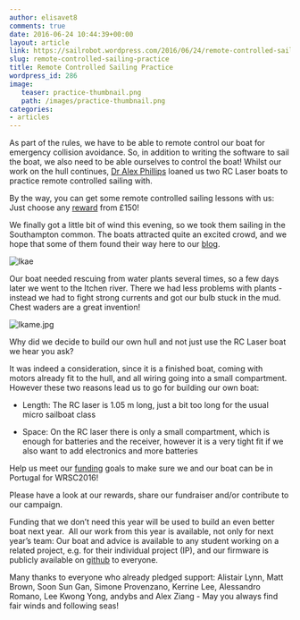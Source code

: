 ```yaml
---
author: elisavet8
comments: true
date: 2016-06-24 10:44:39+00:00
layout: article
link: https://sailrobot.wordpress.com/2016/06/24/remote-controlled-sailing-practice/
slug: remote-controlled-sailing-practice
title: Remote Controlled Sailing Practice
wordpress_id: 286
image:
   teaser: practice-thumbnail.png
   path: /images/practice-thumbnail.png
categories:
- articles
---
```


As part of the rules, we have to be able to remote control our boat for emergency collision avoidance. So, in addition to writing the software to sail the boat, we also need to be able ourselves to control the boat! Whilst our work on the hull continues, [Dr Alex Phillips](https://noc.ac.uk/people/abp) loaned us two RC Laser boats to practice remote controlled sailing with.

By the way, you can get some remote controlled sailing lessons with us: Just choose any [reward](https://southampton.hubbub.net/p/sailrobot/) from £150!

We finally got a little bit of wind this evening, so we took them sailing in the Southampton common. The boats attracted quite an excited crowd, and we hope that some of them found their way here to our [blog](https://sailrobot.wordpress.com/news/).

![lkae](https://sailrobot.files.wordpress.com/2016/06/lkae.jpg)

Our boat needed rescuing from water plants several times, so a few days later we went to the Itchen river. There we had less problems with plants - instead we had to fight strong currents and got our bulb stuck in the mud. Chest waders are a great invention!

![lkame.jpg](https://sailrobot.files.wordpress.com/2016/06/lkame.jpg)

Why did we decide to build our own hull and not just use the RC Laser boat we hear you ask?

It was indeed a consideration, since it is a finished boat, coming with motors already fit to the hull, and all wiring going into a small compartment. However these two reasons lead us to go for building our own boat:




  * Length: The RC laser is 1.05 m long, just a bit too long for the usual micro sailboat class




  * Space: On the RC laser there is only a small compartment, which is enough for batteries and the receiver, however it is a very tight fit if we also want to add electronics and more batteries




Help us meet our [funding](https://southampton.hubbub.net/p/sailrobot/) goals to make sure we and our boat can be in Portugal for WRSC2016!

Please have a look at our rewards, share our fundraiser and/or contribute to our campaign.

Funding that we don’t need this year will be used to build an even better boat next year.  All our work from this year is available, not only for next year’s team: Our boat and advice is available to any student working on a related project, e.g. for their individual project (IP), and our firmware is publicly available on [github](https://github.com/Maritime-Robotics-Student-Society/sailing-robot) to everyone.

Many thanks to everyone who already pledged support: Alistair Lynn, Matt Brown, Soon Sun Gan, Simone Provenzano, Kerrine Lee, Alessandro Romano, Lee Kwong Yong, andybs and Alex Ziang -
May you always find fair winds and following seas!
